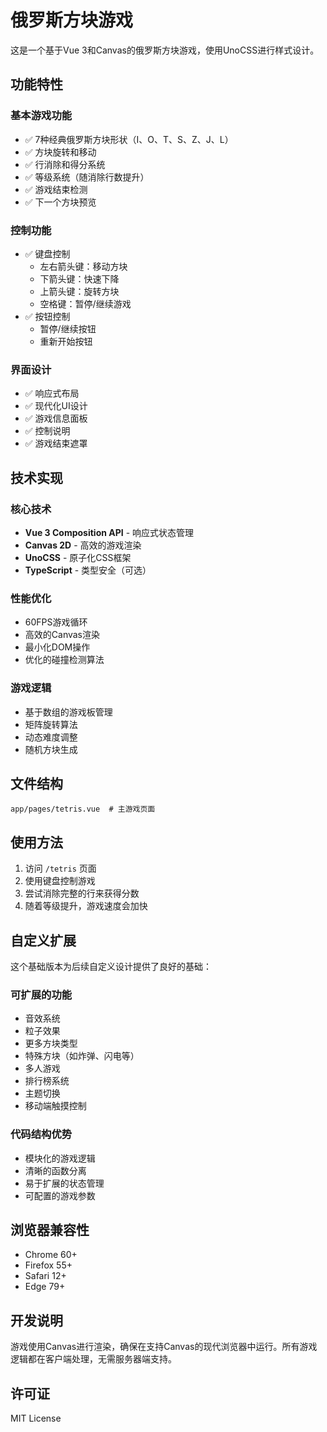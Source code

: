 # 俄罗斯方块游戏

这是一个基于Vue 3和Canvas的俄罗斯方块游戏，使用UnoCSS进行样式设计。

## 功能特性

### 基本游戏功能

- ✅ 7种经典俄罗斯方块形状（I、O、T、S、Z、J、L）
- ✅ 方块旋转和移动
- ✅ 行消除和得分系统
- ✅ 等级系统（随消除行数提升）
- ✅ 游戏结束检测
- ✅ 下一个方块预览

### 控制功能

- ✅ 键盘控制
  - 左右箭头键：移动方块
  - 下箭头键：快速下降
  - 上箭头键：旋转方块
  - 空格键：暂停/继续游戏
- ✅ 按钮控制
  - 暂停/继续按钮
  - 重新开始按钮

### 界面设计

- ✅ 响应式布局
- ✅ 现代化UI设计
- ✅ 游戏信息面板
- ✅ 控制说明
- ✅ 游戏结束遮罩

## 技术实现

### 核心技术

- **Vue 3 Composition API** - 响应式状态管理
- **Canvas 2D** - 高效的游戏渲染
- **UnoCSS** - 原子化CSS框架
- **TypeScript** - 类型安全（可选）

### 性能优化

- 60FPS游戏循环
- 高效的Canvas渲染
- 最小化DOM操作
- 优化的碰撞检测算法

### 游戏逻辑

- 基于数组的游戏板管理
- 矩阵旋转算法
- 动态难度调整
- 随机方块生成

## 文件结构

```
app/pages/tetris.vue  # 主游戏页面
```

## 使用方法

1. 访问 `/tetris` 页面
2. 使用键盘控制游戏
3. 尝试消除完整的行来获得分数
4. 随着等级提升，游戏速度会加快

## 自定义扩展

这个基础版本为后续自定义设计提供了良好的基础：

### 可扩展的功能

- 音效系统
- 粒子效果
- 更多方块类型
- 特殊方块（如炸弹、闪电等）
- 多人游戏
- 排行榜系统
- 主题切换
- 移动端触摸控制

### 代码结构优势

- 模块化的游戏逻辑
- 清晰的函数分离
- 易于扩展的状态管理
- 可配置的游戏参数

## 浏览器兼容性

- Chrome 60+
- Firefox 55+
- Safari 12+
- Edge 79+

## 开发说明

游戏使用Canvas进行渲染，确保在支持Canvas的现代浏览器中运行。所有游戏逻辑都在客户端处理，无需服务器端支持。

## 许可证

MIT License
